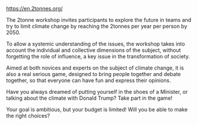 https://en.2tonnes.org/

The 2tonne workshop invites participants to explore the future in teams and try to limit climate change by reaching the 2tonnes per year per person by 2050.

To allow a systemic understanding of the issues, the workshop takes into account the individual and collective dimensions of the subject, without forgetting the role of influence, a key issue in the transformation of society.

Aimed at both novices and experts on the subject of climate change, it is also a real serious game, designed to bring people together and debate together, so that everyone can have fun and express their opinions.

Have you always dreamed of putting yourself in the shoes of a Minister, or talking about the climate with Donald Trump? Take part in the game!

Your goal is ambitious, but your budget is limited! Will you be able to make the right choices?


